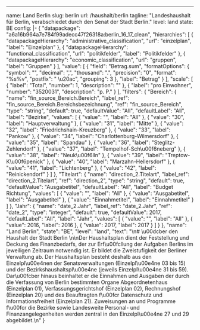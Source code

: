 ---
name: Land Berlin
slug: berlin
url: /haushalt/berlin
tagline: "Landeshaushalt für Berlin, verabschiedet durch den Senat der Stadt Berlin."
level: land
state: BE
config: |-
  {
      "datapackage": "a6a16b964a7e784f99adecc47f26318a:berlin_16_17_clean",
      "hierarchies": [
          {
              "datapackageHierarchy": "administrative_classification",
              "url": "einzelplan",
              "label": "Einzelplan"
          },
          {
              "datapackageHierarchy": "functional_classification",
              "url": "politikfelder",
              "label": "Politikfelder"
          },
          {
              "datapackageHierarchy": "economic_classification",
              "url": "gruppen",
              "label": "Gruppen"
          }
      ],
      "value": [
          {
              "field": "Betrag.sum",
              "formatOptions": {
                  "symbol": "",
                  "decimal": ",",
                  "thousand": ".",
                  "precision": "0",
                  "format": "%s%v",
                  "postfix": " \u20ac",
                  "grouping": 3
              },
              "label": "Betrag"
          }
      ],
      "scale": [
          {
              "label": "Total",
              "number": 1,
              "description": ""
          },
          {
              "label": "pro Einwohner",
              "number": "3520031",
              "description": "p. P."
          }
      ],
      "filters": {
          "Bereich": {
              "name": "fin_source_Bereich.Bereich",
              "label_ref": "fin_source_Bereich.Bereichsbezeichnung",
              "ref": "fin_source_Bereich",
              "type": "string",
              "default": true,
              "defaultValue": "All",
              "defaultLabel": "All",
              "label": "Bezirke",
              "values": [
                  {
                      "value": "",
                      "label": "All"
                  },
                  {
                      "value": "30",
                      "label": "Hauptverwaltung"
                  },
                  {
                      "value": "31",
                      "label": "Mitte"
                  },
                  {
                      "value": "32",
                      "label": "Friedrichshain-Kreuzberg"
                  },
                  {
                      "value": "33",
                      "label": "Pankow"
                  },
                  {
                      "value": "34",
                      "label": "Charlottenburg-Wilmersdorf"
                  },
                  {
                      "value": "35",
                      "label": "Spandau"
                  },
                  {
                      "value": "36",
                      "label": "Steglitz-Zehlendorf"
                  },
                  {
                      "value": "37",
                      "label": "Tempelhof-Sch\u00f6neberg"
                  },
                  {
                      "value": "38",
                      "label": "Neuk\u00f6lln"
                  },
                  {
                      "value": "39",
                      "label": "Treptow-K\u00f6penick"
                  },
                  {
                      "value": "40",
                      "label": "Marzahn-Hellersdorf"
                  },
                  {
                      "value": "41",
                      "label": "Lichtenberg"
                  },
                  {
                      "value": "42",
                      "label": "Reinickendorf"
                  }
              ]
          },
          "Titelart": {
              "name": "direction_2.Titelart",
              "label_ref": "direction_2.Titelart",
              "ref": "direction_2",
              "type": "string",
              "default": true,
              "defaultValue": "Ausgabetitel",
              "defaultLabel": "All",
              "label": "Budget Richtung",
              "values": [
                  {
                      "value": "",
                      "label": "All"
                  },
                  {
                      "value": "Ausgabetitel",
                      "label": "Ausgabetitel"
                  },
                  {
                      "value": "Einnahmetitel",
                      "label": "Einnahmetitel"
                  }
              ]
          },
          "Jahr": {
              "name": "date_2.Jahr",
              "label_ref": "date_2.Jahr",
              "ref": "date_2",
              "type": "integer",
              "default": true,
              "defaultValue": 2017,
              "defaultLabel": "All",
              "label": "Jahr",
              "values": [
                  {
                      "value": "",
                      "label": "All"
                  },
                  {
                      "value": 2016,
                      "label": 2016
                  },
                  {
                      "value": 2017,
                      "label": 2017
                  }
              ]
          }
      },
      "name": "Land Berlin",
      "state": "BE",
      "level": "land",
      "text": "\n# \u00dcber den Haushalt der Stadt Berlin \n\nDer Haushaltsplan dient der Feststellung und Deckung des Finanzbedarfs, der zur Erf\u00fcllung der Aufgaben Berlins im jeweiligen Zeitraum notwendig ist. Er bildet die Zweistufigkeit der Berliner Verwaltung ab. Der Haushaltsplan besteht deshalb aus den Einzelpl\u00e4nen der Senatsverwaltungen (Einzelpl\u00e4ne 03 bis 15) und der Bezirkshaushaltspl\u00e4ne (jeweils Einzelpl\u00e4ne 31 bis 59). Dar\u00fcber hinaus beinhaltet er die Einnahmen und Ausgaben der durch die Verfassung von Berlin bestimmten Organe Abgeordnetenhaus (Einzelplan 01), Verfassungsgerichtshof (Einzelplan 02), Rechnungshof (Einzelplan 20) und des Beauftragten f\u00fcr Datenschutz und Informationsfreiheit (Einzelplan 21). Zuweisungen an und Programme f\u00fcr die Bezirke sowie Landesweite Personal- und Finanzangelegenheiten werden zentral in den Einzelpl\u00e4ne 27 und 29 abgebildet.\n"
  }



